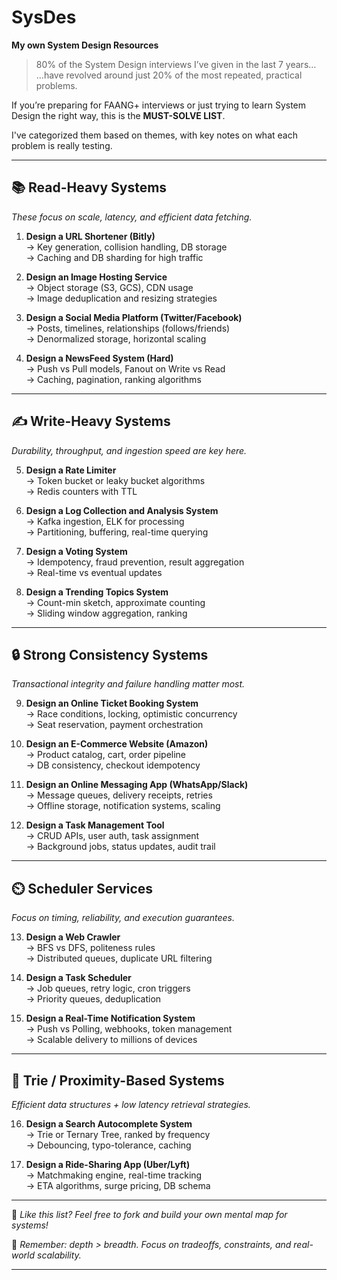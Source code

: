 # SysDes

**My own System Design Resources**

> 80% of the System Design interviews I’ve given in the last 7 years…  
> …have revolved around just 20% of the most repeated, practical problems.

If you’re preparing for FAANG+ interviews or just trying to learn System Design the right way, this is the **MUST-SOLVE LIST**.

I've categorized them based on themes, with key notes on what each problem is really testing.

---

## 📚 Read-Heavy Systems  
*These focus on scale, latency, and efficient data fetching.*

1. **Design a URL Shortener (Bitly)**  
   → Key generation, collision handling, DB storage  
   → Caching and DB sharding for high traffic

2. **Design an Image Hosting Service**  
   → Object storage (S3, GCS), CDN usage  
   → Image deduplication and resizing strategies

3. **Design a Social Media Platform (Twitter/Facebook)**  
   → Posts, timelines, relationships (follows/friends)  
   → Denormalized storage, horizontal scaling

4. **Design a NewsFeed System (Hard)**  
   → Push vs Pull models, Fanout on Write vs Read  
   → Caching, pagination, ranking algorithms

---

## ✍️ Write-Heavy Systems  
*Durability, throughput, and ingestion speed are key here.*

5. **Design a Rate Limiter**  
   → Token bucket or leaky bucket algorithms  
   → Redis counters with TTL

6. **Design a Log Collection and Analysis System**  
   → Kafka ingestion, ELK for processing  
   → Partitioning, buffering, real-time querying

7. **Design a Voting System**  
   → Idempotency, fraud prevention, result aggregation  
   → Real-time vs eventual updates

8. **Design a Trending Topics System**  
   → Count-min sketch, approximate counting  
   → Sliding window aggregation, ranking

---

## 🔒 Strong Consistency Systems  
*Transactional integrity and failure handling matter most.*

9. **Design an Online Ticket Booking System**  
   → Race conditions, locking, optimistic concurrency  
   → Seat reservation, payment orchestration

10. **Design an E-Commerce Website (Amazon)**  
    → Product catalog, cart, order pipeline  
    → DB consistency, checkout idempotency

11. **Design an Online Messaging App (WhatsApp/Slack)**  
    → Message queues, delivery receipts, retries  
    → Offline storage, notification systems, scaling

12. **Design a Task Management Tool**  
    → CRUD APIs, user auth, task assignment  
    → Background jobs, status updates, audit trail

---

## ⏲️ Scheduler Services  
*Focus on timing, reliability, and execution guarantees.*

13. **Design a Web Crawler**  
    → BFS vs DFS, politeness rules  
    → Distributed queues, duplicate URL filtering

14. **Design a Task Scheduler**  
    → Job queues, retry logic, cron triggers  
    → Priority queues, deduplication

15. **Design a Real-Time Notification System**  
    → Push vs Polling, webhooks, token management  
    → Scalable delivery to millions of devices

---

## 📡 Trie / Proximity-Based Systems  
*Efficient data structures + low latency retrieval strategies.*

16. **Design a Search Autocomplete System**  
    → Trie or Ternary Tree, ranked by frequency  
    → Debouncing, typo-tolerance, caching

17. **Design a Ride-Sharing App (Uber/Lyft)**  
    → Matchmaking engine, real-time tracking  
    → ETA algorithms, surge pricing, DB schema

---

📌 *Like this list? Feel free to fork and build your own mental map for systems!*  

🧠 *Remember: depth > breadth. Focus on tradeoffs, constraints, and real-world scalability.*

---
